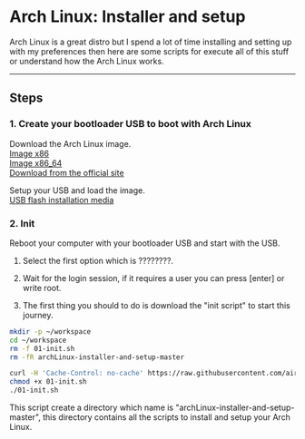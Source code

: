 # Arch Linux: Installer and setup

Arch Linux is a great distro but I spend a lot of time installing and setting up with my preferences then here are some scripts for execute all of this stuff or understand how the Arch Linux works.

---

## Steps
### 1. Create your bootloader USB to boot with Arch Linux

Download the Arch Linux image.<br>
[Image x86](http://mirror.rackspace.com/archlinux/iso/latest/arch/boot/intel_ucode.img)<br>
[Image x86_64](http://mirror.rackspace.com/archlinux/iso/latest/arch/boot/x86_64/archiso.img)<br>
[Download from the official site](https://www.archlinux.org/download/)<br>

Setup your USB and load the image.<br>
[USB flash installation media](https://wiki.archlinux.org/index.php/USB_flash_installation_media)


### 2. Init
Reboot your computer with your bootloader USB and start with the USB.

1. Select the first option which is ????????.

2. Wait for the login session, if it requires a user you can press [enter] or write root.

3. The first thing you should to do is download the "init script" to start this journey.<br>
```sh
mkdir -p ~/workspace
cd ~/workspace
rm -f 01-init.sh
rm -fR archLinux-installer-and-setup-master

curl -H 'Cache-Control: no-cache' https://raw.githubusercontent.com/airvzxf/archLinux-installer-and-setup/master/01-init/01-init.sh > 01-init.sh
chmod +x 01-init.sh
./01-init.sh


```

This script create a directory which name is "archLinux-installer-and-setup-master", this directory contains all the scripts to install and setup your Arch Linux.
